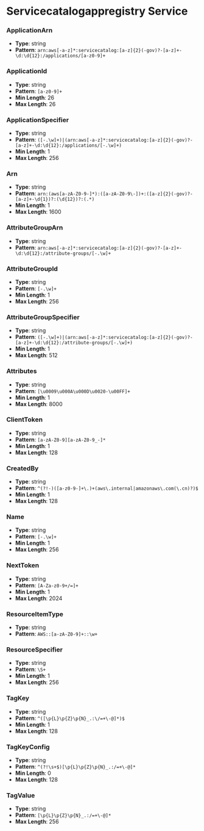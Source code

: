 # Servicecatalogappregistry Service

### ApplicationArn
- **Type**: string
- **Pattern**: `arn:aws[-a-z]*:servicecatalog:[a-z]{2}(-gov)?-[a-z]+-\d:\d{12}:/applications/[a-z0-9]+`

### ApplicationId
- **Type**: string
- **Pattern**: `[a-z0-9]+`
- **Min Length**: 26
- **Max Length**: 26

### ApplicationSpecifier
- **Type**: string
- **Pattern**: `([-.\w]+)|(arn:aws[-a-z]*:servicecatalog:[a-z]{2}(-gov)?-[a-z]+-\d:\d{12}:/applications/[-.\w]+)`
- **Min Length**: 1
- **Max Length**: 256

### Arn
- **Type**: string
- **Pattern**: `arn:(aws[a-zA-Z0-9-]*):([a-zA-Z0-9\-])+:([a-z]{2}(-gov)?-[a-z]+-\d{1})?:(\d{12})?:(.*)`
- **Min Length**: 1
- **Max Length**: 1600

### AttributeGroupArn
- **Type**: string
- **Pattern**: `arn:aws[-a-z]*:servicecatalog:[a-z]{2}(-gov)?-[a-z]+-\d:\d{12}:/attribute-groups/[-.\w]+`

### AttributeGroupId
- **Type**: string
- **Pattern**: `[-.\w]+`
- **Min Length**: 1
- **Max Length**: 256

### AttributeGroupSpecifier
- **Type**: string
- **Pattern**: `([-.\w]+)|(arn:aws[-a-z]*:servicecatalog:[a-z]{2}(-gov)?-[a-z]+-\d:\d{12}:/attribute-groups/[-.\w]+)`
- **Min Length**: 1
- **Max Length**: 512

### Attributes
- **Type**: string
- **Pattern**: `[\u0009\u000A\u000D\u0020-\u00FF]+`
- **Min Length**: 1
- **Max Length**: 8000

### ClientToken
- **Type**: string
- **Pattern**: `[a-zA-Z0-9][a-zA-Z0-9_-]*`
- **Min Length**: 1
- **Max Length**: 128

### CreatedBy
- **Type**: string
- **Pattern**: `^(?!-)([a-z0-9-]+\.)+(aws\.internal|amazonaws\.com(\.cn)?)$`
- **Min Length**: 1
- **Max Length**: 128

### Name
- **Type**: string
- **Pattern**: `[-.\w]+`
- **Min Length**: 1
- **Max Length**: 256

### NextToken
- **Type**: string
- **Pattern**: `[A-Za-z0-9+/=]+`
- **Min Length**: 1
- **Max Length**: 2024

### ResourceItemType
- **Type**: string
- **Pattern**: `AWS::[a-zA-Z0-9]+::\w+`

### ResourceSpecifier
- **Type**: string
- **Pattern**: `\S+`
- **Min Length**: 1
- **Max Length**: 256

### TagKey
- **Type**: string
- **Pattern**: `^([\p{L}\p{Z}\p{N}_.:\/=+\-@]*)$`
- **Min Length**: 1
- **Max Length**: 128

### TagKeyConfig
- **Type**: string
- **Pattern**: `^(?!\s+$)[\p{L}\p{Z}\p{N}_.:/=+\-@]*`
- **Min Length**: 0
- **Max Length**: 128

### TagValue
- **Type**: string
- **Pattern**: `[\p{L}\p{Z}\p{N}_.:/=+\-@]*`
- **Max Length**: 256

